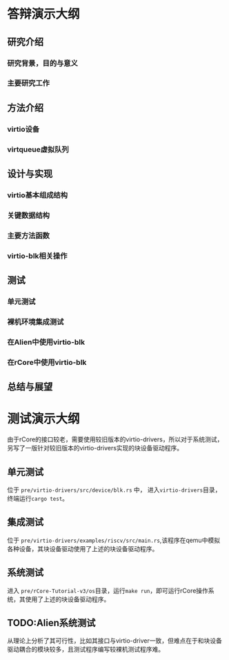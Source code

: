# 答辩演示大纲

## 研究介绍
### 研究背景，目的与意义
### 主要研究工作

## 方法介绍
### virtio设备
### virtqueue虚拟队列

## 设计与实现
### virtio基本组成结构
### 关键数据结构
### 主要方法函数
### virtio-blk相关操作

## 测试
### 单元测试
### 裸机环境集成测试
### 在Alien中使用virtio-blk
### 在rCore中使用virtio-blk

## 总结与展望

# 测试演示大纲

由于rCore的接口较老，需要使用较旧版本的virtio-drivers，所以对于系统测试，另写了一版针对较旧版本的virtio-drivers实现的块设备驱动程序。
## 单元测试
位于 `pre/virtio-drivers/src/device/blk.rs` 中， 进入`virtio-drivers`目录，终端运行`cargo test`。

## 集成测试
位于 `pre/virtio-drivers/examples/riscv/src/main.rs`,该程序在qemu中模拟各种设备，其块设备驱动使用了上述的块设备驱动程序。

## 系统测试
进入 `pre/rCore-Tutorial-v3/os`目录，运行`make run`，即可运行rCore操作系统，其使用了上述的块设备驱动程序。

## TODO:Alien系统测试
从理论上分析了其可行性，比如其接口与virtio-driver一致，但难点在于和块设备驱动耦合的模块较多，且测试程序编写较裸机测试程序难。